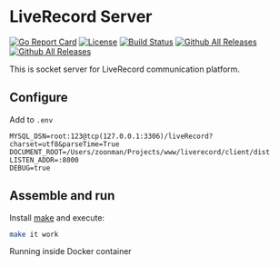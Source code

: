 # LiveRecord Server 

[![Go Report Card](https://goreportcard.com/badge/github.com/liverecord/lrs)](https://goreportcard.com/report/github.com/liverecord/lrs)
[![License](https://img.shields.io/github/license/liverecord/lrs.svg)](https://github.com/liverecord/lrs/blob/master/LICENSE)
[![Build Status](https://travis-ci.org/liverecord/lrs.svg?branch=master)](https://travis-ci.org/liverecord/lrs)
[![Github All Releases](https://img.shields.io/github/release/liverecord/lrs.svg)](https://github.com/liverecord/lrs/releases/latest)
[![Github All Releases](https://img.shields.io/github/downloads/liverecord/lrs/total.svg)](https://github.com/liverecord/lrs/releases/)


This is socket server for LiveRecord communication platform.

## Configure

Add to `.env`
```
MYSQL_DSN=root:123@tcp(127.0.0.1:3306)/liveRecord?charset=utf8&parseTime=True
DOCUMENT_ROOT=/Users/zoonman/Projects/www/liverecord/client/dist
LISTEN_ADDR=:8000
DEBUG=true
```

## Assemble and run

Install [make](https://www.gnu.org/software/make/manual/make.html) and execute:

```bash
make it work
```


Running inside Docker container

```bash



```
